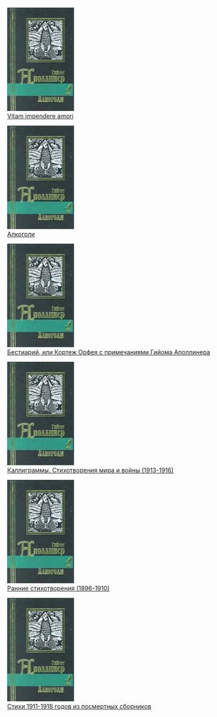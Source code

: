 ![](Vitam%20impendere%20amori.jpg)  
[Vitam impendere amori](Vitam%20impendere%20amori.md)

![](Алкоголи.jpg)  
[Алкоголи](Алкоголи.md)

![](Бестиарий,%20или%20Кортеж%20Орфея%20с%20примечаниями%20Гийома%20Аполлинера.jpg)  
[Бестиарий, или Кортеж Орфея с примечаниями Гийома Аполлинера](Бестиарий,%20или%20Кортеж%20Орфея%20с%20примечаниями%20Гийома%20Аполлинера.md)

![](Каллиграммы.%20Стихотворения%20мира%20и%20войны%20(1913-1916).jpg)  
[Каллиграммы. Стихотворения мира и войны (1913-1916)](Каллиграммы.%20Стихотворения%20мира%20и%20войны%20(1913-1916).md)

![](Ранние%20стихотворения%20(1896-1910).jpg)  
[Ранние стихотворения (1896-1910)](Ранние%20стихотворения%20(1896-1910).md)

![](Стихи%201911-1918%20годов%20из%20посмертных%20сборников.jpg)  
[Стихи 1911-1918 годов из посмертных сборников](Стихи%201911-1918%20годов%20из%20посмертных%20сборников.md)
